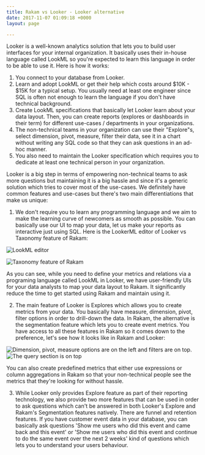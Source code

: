 ```yaml
---
title: Rakam vs Looker - Looker alternative
date: 2017-11-07 01:09:18 +0000
layout: page

---
```

Looker is a well-known analytics solution that lets you to build user interfaces for your internal organization. It basically uses their in-house language called LookML so you're expected to learn this language in order to be able to use it. Here is how it works:

1. You connect to your database from Looker.
2. Learn and adopt LookML or get their help which costs around $10K - $15K for a typical setup. You usually need at least one engineer since SQL is often not enough to learn the language if you don't have technical background.
3. Create LookML specifications that basically let Looker learn about your data layout. Then, you can create reports (explores or dashboards in their term) for different use-cases / departments in your organizations.
4. The non-technical teams in your organization can use their "Explore"s, select dimension, pivot, measure, filter their data, see it in a chart without writing any SQL code so that they can ask questions in an ad-hoc manner.
5. You also need to maintain the Looker specification which requires you to dedicate at least one technical person in your organization.

Looker is a big step in terms of empowering non-technical teams to ask more questions but maintaining it is a big hassle and since it's a generic solution which tries to cover most of the use-cases. We definitely have common features and use-cases but there's two main differentiations that make us unique:

1. We don't require you to learn any programming language and we aim to make the learning curve of newcomers as smooth as possible. You can basically use our UI to map your data, let us make your reports as interactive just using SQL. Here is the LookerML editor of Looker vs Taxonomy feature of Rakam: 

![](/blog/uploads/2019/01/15/lookml.png "LookML editor")

![](/blog/uploads/2019/01/15/rakam_taxonomy.png "Taxonomy feature of Rakam")

As you can see, while you need to define your metrics and relations via a programing language called LookML in Looker, we have user-friendly UIs for your data analysts to map your data layout to Rakam. It significantly reduce the time to get started using Rakam and maintain using it.

2. The main feature of Looker is Explores which allows you to create metrics from your data. You basically have measure, dimension, pivot, filter options in order to drill-down the data. In Rakam, the alternative is the segmentation feature which lets you to create event metrics. You have access to all these features in Rakam so it comes down to the preference, let's see how it looks like in Rakam and Looker:

![Dimension, pivot, measure options are on the left and filters are on top.](/blog/uploads/2019/01/15/looker_explore.png "Looker Explore feature")![The query section is on top ](/blog/uploads/2019/01/15/rakam_segmentation.png "Rakam segmentation feature")

You can also create predefined metrics that either use expressions or column aggregations in Rakam so that your non-technical people see the metrics that they're looking for without hassle.

3. While Looker only provides Explore feature as part of their reporting technology, we also provide two more features that can be used in order to ask questions which can't be answered in both Looker's Explore and Rakam's Segmentation features natively. There are funnel and retention features. If you have customer event data in your database, you can basically ask questions 'Show me users who did this event and came back and this event' or 'Show me users who did this event and continue to do the same event over the next 2 weeks' kind of questions which lets you to understand your users behaviour.